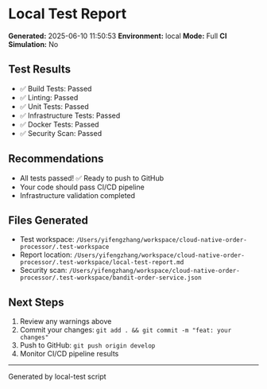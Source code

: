 # Local Test Report

**Generated:** 2025-06-10 11:50:53
**Environment:** local
**Mode:** Full
**CI Simulation:** No

## Test Results

- ✅ Build Tests: Passed
- ✅ Linting: Passed
- ✅ Unit Tests: Passed
- ✅ Infrastructure Tests: Passed
- ✅ Docker Tests: Passed
- ✅ Security Scan: Passed

## Recommendations

- All tests passed! ✅ Ready to push to GitHub
- Your code should pass CI/CD pipeline
- Infrastructure validation completed


## Files Generated

- Test workspace: `/Users/yifengzhang/workspace/cloud-native-order-processor/.test-workspace`
- Report location: `/Users/yifengzhang/workspace/cloud-native-order-processor/.test-workspace/local-test-report.md`
- Security scan: `/Users/yifengzhang/workspace/cloud-native-order-processor/.test-workspace/bandit-order-service.json`

## Next Steps

1. Review any warnings above
2. Commit your changes: `git add . && git commit -m "feat: your changes"`
3. Push to GitHub: `git push origin develop`
4. Monitor CI/CD pipeline results

---
Generated by local-test script
